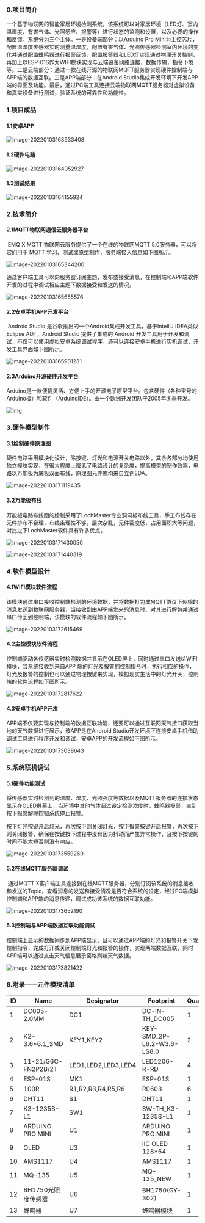 ### 0.项目简介

​		一个基于物联网的智能家居环境检测系统，该系统可以对家居环境（LED灯、室内温湿度、有害气体、光照感应、报警等）进行状态的监测和设置，以及必要的操作和反馈。系统分为三个主体。一是设备端部分：以Arduino Pro Mini为主控芯片，配置温湿度传感器实时测量温湿度，配置有害气体、光照传感器检测室内环境的变化并通过配置蜂鸣器进行报警反馈，配置报警器和LED灯实现通过物理开关控制，再加上以ESP-01S作为WIFI模块实现与云端设备网络连接，数据传输，指令下发等。二是云端部分：通过一款在线开源的物联网MQTT服务器实现硬件控制端与APP端的数据互联。三是APP端部分：在Android Studio集成开发环境下开发APP端的界面及功能。最后，通过PC端工具连接云端物联网MQTT服务器对虚拟设备和真实设备进行测试，验证系统的可靠性和功能性。

### 1.项目成品

#### 1.1安卓APP

![image-20220103163933408](C:\Users\张维\AppData\Roaming\Typora\typora-user-images\image-20220103163933408.png)

#### 1.2硬件电路

![image-20220103164052927](C:\Users\张维\AppData\Roaming\Typora\typora-user-images\image-20220103164052927.png)

#### 1.3测试结果

![image-20220103164155924](C:\Users\张维\AppData\Roaming\Typora\typora-user-images\image-20220103164155924.png)

### 2.技术简介

#### 2.1MQTT物联网通信云服务器平台

​	EMQ X MQTT 物联网云服务提供了一个在线的物联网MQTT 5.0服务器，可以将它们用于 MQTT 学习、测试或原型制作，服务端接入信息如下图所示。

![image-20220103165344200](C:\Users\张维\AppData\Roaming\Typora\typora-user-images\image-20220103165344200.png)

​	通过客户端工具可以向服务器订阅主题，发布或接受消息，在控制端和APP端软件开发的过程中调试相应主题下数据接受和发送的情况。

![image-20220103165655576](C:\Users\张维\AppData\Roaming\Typora\typora-user-images\image-20220103165655576.png)

#### 2.2安卓手机APP开发平台

​	Android Studio 是谷歌推出的一个Android集成开发工具，基于IntelliJ IDEA类似 Eclipse ADT，Android Studio 提供了集成的 Android 开发工具用于开发和调试，不仅可以使用虚拟安卓系统调试程序，还可以连接安卓手机进行实机调试，开发工具界面如下图所示。

![image-20220103165901231](C:\Users\张维\AppData\Roaming\Typora\typora-user-images\image-20220103165901231.png)

#### 2.3Arduino开源硬件开发平台

​	Arduino是一款便捷灵活、方便上手的开源电子原型平台。包含硬件（各种型号的Arduino板）和软件（ArduinoIDE）。由一个欧洲开发团队于2005年冬季开发。

![img](https://www.arduino.cn/data/attachment/addon_download/image/201701/09/203511k38cclpwaxgfc1h8.jpg)

### 3.硬件模型制作

#### 3.1绘制硬件原理图

​	硬件电路采用模块化设计，除按键、灯光和电源开关电路以外，其余各部分均使用独立模块实现，在很大程度上降低了电路设计的复杂度，提高模型的制作效率，电路以万能板为底板双面布线，原理图元件库均来自立创EDA。

![image-20220103171119435](C:\Users\张维\AppData\Roaming\Typora\typora-user-images\image-20220103171119435.png)

#### 3.2万能板布线

​	万能板电路布线图的绘制采用了LochMaster专业洞洞板布线工具，手工布线存在元件排布不合理，布线条理性不够，层次杂乱，元件密度低，占用面积大等问题，对比之下LochMaster软件具有许多优点。

![image-20220103171430050](C:\Users\张维\AppData\Roaming\Typora\typora-user-images\image-20220103171430050.png)

![image-20220103171440319](C:\Users\张维\AppData\Roaming\Typora\typora-user-images\image-20220103171440319.png)

### 4.软件模型设计

#### 4.1WIFI模块软件流程

​	该模块通过串口接收控制端检测的环境数据，并将数据打包成MQTT协议下传输的消息发送到物联网服务器，当接收到由APP端发来的消息时，对其进行解包并通过串口传回到控制端，该模块的软件流程如下图所示。

![image-20220103172615469](C:\Users\张维\AppData\Roaming\Typora\typora-user-images\image-20220103172615469.png)

#### 4.2主控模块软件流程

​	控制端驱动各传感器实时检测数据并显示在OLED屏上，同时通过串口发送给WIFI模块，当系统接收到来自APP 端的灯光及报警的控制指令时，执行相应的操作，灯光及报警的控制也可以通过物理按键来实现，模拟现实生活中的灯光开关，控制端的软件流程如下图所示。

![image-20220103172817622](C:\Users\张维\AppData\Roaming\Typora\typora-user-images\image-20220103172817622.png)

#### 4.3安卓手机APP开发

​	APP端不仅要实现与控制端的数据互联功能，还要可以通过互联网天气接口获取当地的天气数据进行展示，该APP是在Android Studio开发环境下连接安卓手机借助调试工具进行程序开发和调试，安卓APP的开发流程如下图所示。

![image-20220103173038643](C:\Users\张维\AppData\Roaming\Typora\typora-user-images\image-20220103173038643.png)

### 5.系统联机调试

#### 5.1硬件功能测试

​	将传感器实时检测到的温度、湿度、光照强度等数据以及MQTT服务器的连接状态显示在OLED屏幕上，当环境中其他气体超过设定检测浓度时，蜂鸣器报警，直到按下报警解除按钮系统停止报警。

​	按下灯光按键开启灯光，再次按下则关闭灯光，按下报警按键开启报警，再次按下则关闭报警，确保在按键按下过程中没有因为抖动而产生异常操作，且按下按键的时间不能太短否则没有响应。

![image-20220103173559260](C:\Users\张维\AppData\Roaming\Typora\typora-user-images\image-20220103173559260.png)

#### 5.2在线MQTT服务器调试

​	通过MQTT X客户端工具连接到在线MQTT服务器，分别订阅该系统的消息接收和发送的Topic，查看消息的发送和接受情况是否符合系统的设定，经过PC端模拟控制端和APP端的消息传递，调试成功该系统的数据互联功能。

![image-20220103173652190](C:\Users\张维\AppData\Roaming\Typora\typora-user-images\image-20220103173652190.png)

#### 5.3控制端与APP端数据互联功能调试

​	控制端上显示的数据同步到APP端显示，且可以通过APP端的灯光和报警开关下发控制指令，完成打开或关闭控制端灯光和报警的操作，实现两端数据互联，同时APP端可以通过点击天气信息展示窗格刷新天气数据。

![image-20220103173821422](C:\Users\张维\AppData\Roaming\Typora\typora-user-images\image-20220103173821422.png)

### 6.附录——元件模块清单

| ID   | Name                | Designator          | Footprint                  | Quantity |
| ---- | ------------------- | ------------------- | -------------------------- | -------- |
| 1    | DC005-2.0MM         | DC1                 | DC-IN-TH_DC005             | 1        |
| 2    | K2-3.6*6.1_SMD      | KEY1,KEY2           | KEY-SMD_2P-L6.2-W3.6-LS8.0 | 2        |
| 3    | 11-21/G6C-FN2P2B/2T | LED1,LED2,LED3,LED4 | LED1206-R-RD               | 4        |
| 4    | ESP-01S             | MK1                 | ESP-01S                    | 1        |
| 5    | 100R                | R1,R2,R3,R4,R5,R6   | R0603                      | 6        |
| 6    | DHT11               | S1                  | DHT11                      | 1        |
| 7    | K3-1235S-L1         | SW1                 | SW-TH_K3-1235S-L1          | 1        |
| 8    | ARDUINO PRO  MINI   | U1                  | ARDUINO PRO MINI           | 1        |
| 9    | OLED                | U3                  | IIC OLED 128*64            | 1        |
| 10   | AMS1117             | U4                  | AMS1117                    | 1        |
| 11   | MQ-135              | U5                  | MQ-135_NEW                 | 1        |
| 12   | BH1750光照度传感器  | U6                  | BH1750(GY-302)             | 1        |
| 13   | 蜂鸣器              | U7                  | 蜂鸣器模块                 | 1        |